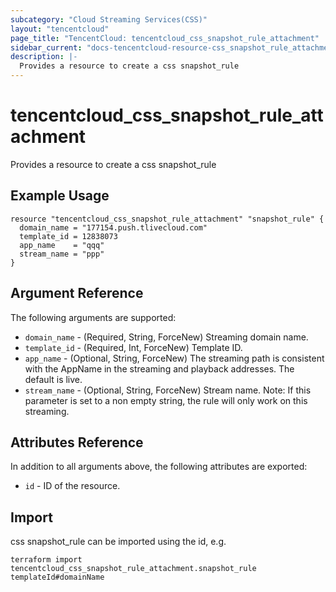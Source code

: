 ```yaml
---
subcategory: "Cloud Streaming Services(CSS)"
layout: "tencentcloud"
page_title: "TencentCloud: tencentcloud_css_snapshot_rule_attachment"
sidebar_current: "docs-tencentcloud-resource-css_snapshot_rule_attachment"
description: |-
  Provides a resource to create a css snapshot_rule
---
```


# tencentcloud_css_snapshot_rule_attachment

Provides a resource to create a css snapshot_rule

## Example Usage

```hcl
resource "tencentcloud_css_snapshot_rule_attachment" "snapshot_rule" {
  domain_name = "177154.push.tlivecloud.com"
  template_id = 12838073
  app_name    = "qqq"
  stream_name = "ppp"
}
```

## Argument Reference

The following arguments are supported:

* `domain_name` - (Required, String, ForceNew) Streaming domain name.
* `template_id` - (Required, Int, ForceNew) Template ID.
* `app_name` - (Optional, String, ForceNew) The streaming path is consistent with the AppName in the streaming and playback addresses. The default is live.
* `stream_name` - (Optional, String, ForceNew) Stream name. Note: If this parameter is set to a non empty string, the rule will only work on this streaming.

## Attributes Reference

In addition to all arguments above, the following attributes are exported:

* `id` - ID of the resource.



## Import

css snapshot_rule can be imported using the id, e.g.

```
terraform import tencentcloud_css_snapshot_rule_attachment.snapshot_rule templateId#domainName
```

